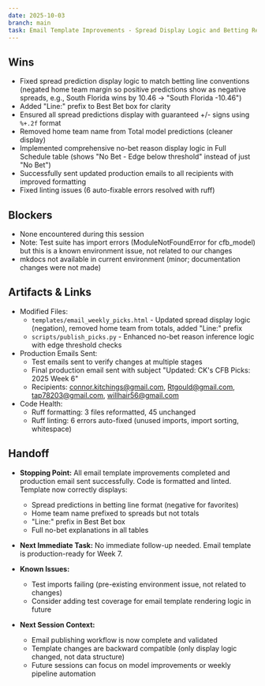 ```yaml
---
date: 2025-10-03
branch: main
task: Email Template Improvements - Spread Display Logic and Betting Reasons
---
```


## Wins

- Fixed spread prediction display logic to match betting line conventions (negated home team margin so positive predictions show as negative spreads, e.g., South Florida wins by 10.46 → "South Florida -10.46")
- Added "Line:" prefix to Best Bet box for clarity
- Ensured all spread predictions display with guaranteed +/- signs using `%+.2f` format
- Removed home team name from Total model predictions (cleaner display)
- Implemented comprehensive no-bet reason display logic in Full Schedule table (shows "No Bet - Edge below threshold" instead of just "No Bet")
- Successfully sent updated production emails to all recipients with improved formatting
- Fixed linting issues (6 auto-fixable errors resolved with ruff)

## Blockers

- None encountered during this session
- Note: Test suite has import errors (ModuleNotFoundError for cfb_model) but this is a known environment issue, not related to our changes
- mkdocs not available in current environment (minor; documentation changes were not made)

## Artifacts & Links

- Modified Files:
  - `templates/email_weekly_picks.html` - Updated spread display logic (negation), removed home team from totals, added "Line:" prefix
  - `scripts/publish_picks.py` - Enhanced no-bet reason inference logic with edge threshold checks
- Production Emails Sent:
  - Test emails sent to verify changes at multiple stages
  - Final production email sent with subject "Updated: CK's CFB Picks: 2025 Week 6"
  - Recipients: connor.kitchings@gmail.com, Rtgould@gmail.com, tap78203@gmail.com, willhair56@gmail.com
- Code Health:
  - Ruff formatting: 3 files reformatted, 45 unchanged
  - Ruff linting: 6 errors auto-fixed (unused imports, import sorting, whitespace)

## Handoff

- **Stopping Point:** All email template improvements completed and production email sent successfully. Code is formatted and linted. Template now correctly displays:
  - Spread predictions in betting line format (negative for favorites)
  - Home team name prefixed to spreads but not totals
  - "Line:" prefix in Best Bet box
  - Full no-bet explanations in all tables
- **Next Immediate Task:** No immediate follow-up needed. Email template is production-ready for Week 7.

- **Known Issues:**
  - Test imports failing (pre-existing environment issue, not related to changes)
  - Consider adding test coverage for email template rendering logic in future

- **Next Session Context:**
  - Email publishing workflow is now complete and validated
  - Template changes are backward compatible (only display logic changed, not data structure)
  - Future sessions can focus on model improvements or weekly pipeline automation
